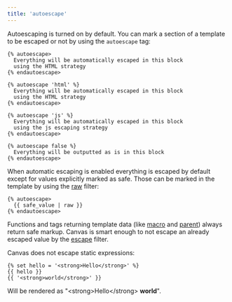 ```yaml
---
title: 'autoescape'
---
```


Autoescaping is turned on by default. You can mark a section of a template to be escaped or not by using the `autoescape` tag:

```canvas
{% autoescape>
  Everything will be automatically escaped in this block
  using the HTML strategy
{% endautoescape>

{% autoescape 'html' %}
  Everything will be automatically escaped in this block
  using the HTML strategy
{% endautoescape>

{% autoescape 'js' %}
  Everything will be automatically escaped in this block
  using the js escaping strategy
{% endautoescape>

{% autoescape false %}
  Everything will be outputted as is in this block
{% endautoescape>
```

When automatic escaping is enabled everything is escaped by default except for values explicitly marked as safe. Those can be marked in the template by using the [raw](/docs/canvas/filters/raw) filter:

```canvas
{% autoescape>
  {{ safe_value | raw }}
{% endautoescape>
```

Functions and tags returning template data (like [macro](/docs/canvas/tags/macro) and [parent](/docs/canvas/functions/parent)) always return safe markup. Canvas is smart enough to not escape an already escaped value by the [escape](/docs/canvas/filters/escape) filter.

Canvas does not escape static expressions:

```canvas
{% set hello = '<strong>Hello</strong>' %}
{{ hello }}
{{ '<strong>world</strong>' }}
```

Will be rendered as "\<strong\>Hello\<\/strong\> **world**".
